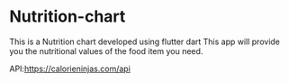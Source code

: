 # Nutrition-chart
This is a Nutrition chart developed using flutter dart
This app will provide you the nutritional values of the food item you need.

API:https://calorieninjas.com/api


